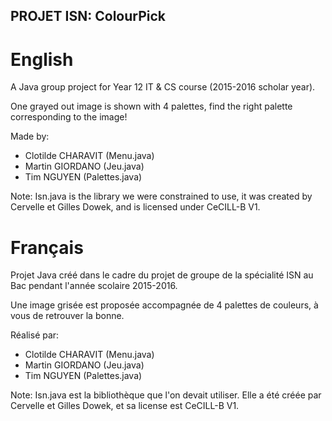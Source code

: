 PROJET ISN: ColourPick
----------------------

# English
A Java group project for Year 12 IT & CS course (2015-2016 scholar year).

One grayed out image is shown with 4 palettes, find the right palette corresponding
to the image!

Made by:
- Clotilde CHARAVIT (Menu.java)
- Martin GIORDANO (Jeu.java)
- Tim NGUYEN (Palettes.java)

Note: Isn.java is the library we were constrained to use, it was created by Cervelle
et Gilles Dowek, and is licensed under CeCILL-B V1.

# Français
Projet Java créé dans le cadre du projet de groupe de la spécialité ISN au Bac
pendant l'année scolaire 2015-2016.

Une image grisée est proposée accompagnée de 4 palettes de couleurs, à vous de
retrouver la bonne.

Réalisé par:
- Clotilde CHARAVIT (Menu.java)
- Martin GIORDANO (Jeu.java)
- Tim NGUYEN (Palettes.java)

Note: Isn.java est la bibliothèque que l'on devait utiliser. Elle a été créée par Cervelle
et Gilles Dowek, et sa license est CeCILL-B V1.
